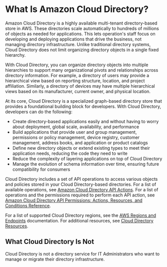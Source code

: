 # What Is Amazon Cloud Directory?<a name="what_is_cloud_directory"></a>

Amazon Cloud Directory is a highly available multi\-tenant directory\-based store in AWS\. These directories scale automatically to hundreds of millions of objects as needed for applications\. This lets operation's staff focus on developing and deploying applications that drive the business, not managing directory infrastructure\. Unlike traditional directory systems, Cloud Directory does not limit organizing directory objects in a single fixed hierarchy\. 

With Cloud Directory, you can organize directory objects into multiple hierarchies to support many organizational pivots and relationships across directory information\. For example, a directory of users may provide a hierarchical view based on reporting structure, location, and project affiliation\. Similarly, a directory of devices may have multiple hierarchical views based on its manufacturer, current owner, and physical location\.

At its core, Cloud Directory is a specialized graph\-based directory store that provides a foundational building block for developers\. With Cloud Directory, developers can do the following:
+ Create directory\-based applications easily and without having to worry about deployment, global scale, availability, and performance
+ Build applications that provide user and group management, permissions or policy management, device registry, customer management, address books, and application or product catalogs
+ Define new directory objects or extend existing types to meet their application needs, reducing the code they need to write
+ Reduce the complexity of layering applications on top of Cloud Directory
+ Manage the evolution of schema information over time, ensuring future compatibility for consumers 

Cloud Directory includes a set of API operations to access various objects and policies stored in your Cloud Directory\-based directories\. For a list of available operations, see [Amazon Cloud Directory API Actions](http://docs.aws.amazon.com/directoryservice/latest/APIReference/API_Operations.html)\. For a list of operations and the permissions required to perform each API action, see [Amazon Cloud Directory API Permissions: Actions, Resources, and Conditions Reference](iam_auth_access_usingwith_iam_resourcepermissions.md)\.

For a list of supported Cloud Directory regions, see the [AWS Regions and Endpoints](https://docs.aws.amazon.com/general/latest/gr/rande.html#clouddirectory_region) documentation\. For additional resources, see [Cloud Directory Resources](resources.md)\. 

## What Cloud Directory Is Not<a name="what_is_cloud_directory_not"></a>

Cloud Directory is not a directory service for IT Administrators who want to manage or migrate their directory infrastructure\.